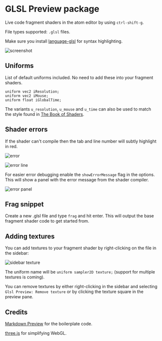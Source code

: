 # GLSL Preview package

Live code fragment shaders in the atom editor by using `ctrl-shift-g`.

File types supported: `.glsl` files.

Make sure you install [language-glsl](https://github.com/hughsk/language-glsl)
for syntax highlighting.

![screenshot](https://cdn.rawgit.com/fordhurley/atom-glsl-preview/master/assets/screenshot.jpg)

## Uniforms

List of default uniforms included. No need to add these into your fragment
shaders.

```
uniform vec2 iResolution;
uniform vec2 iMouse;
uniform float iGlobalTime;
```

The variants `u_resolution`, `u_mouse` and `u_time` can also be used to match
the style found in [The Book of Shaders](http://thebookofshaders.com/).

## Shader errors

If the shader can't compile then the tab and line number will subtly highlight in red.

![error](https://cdn.rawgit.com/fordhurley/atom-glsl-preview/master/assets/error.jpg)

![error line](https://cdn.rawgit.com/fordhurley/atom-glsl-preview/master/assets/error-line.png)

For easier error debugging enable the `showErrorMessage` flag in the options.
This will show a panel with the error message from the shader compiler.

![error panel](https://cdn.rawgit.com/fordhurley/atom-glsl-preview/master/assets/error-panel.png)

## Frag snippet

Create a new .glsl file and type `frag` and hit enter. This will output the base
fragment shader code to get started from.

## Adding textures

You can add textures to your fragment shader by right-clicking on the file in
the sidebar:

![sidebar texture](https://cdn.rawgit.com/fordhurley/atom-glsl-preview/master/assets/sidebar-texture.jpg)

The uniform name will be `uniform sampler2D texture;` (support for multiple
textures is coming).

You can remove textures by either right-clicking in the sidebar and selecting
`Glsl Preview: Remove texture` or by clicking the texture square in the preview
pane.

## Credits

[Markdown Preview](https://github.com/atom/markdown-preview) for the boilerplate
code.

[three.js](http://threejs.org/) for simplifying WebGL.
